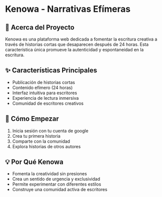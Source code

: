 # Kenowa - Narrativas Efímeras

## 🌟 Acerca del Proyecto

Kenowa es una plataforma web dedicada a fomentar la escritura creativa a través de historias cortas que desaparecen después de 24 horas. Esta característica única promueve la autenticidad y espontaneidad en la escritura.

## ✨ Características Principales

- Publicación de historias cortas
- Contenido efímero (24 horas)
- Interfaz intuitiva para escritores
- Experiencia de lectura inmersiva
- Comunidad de escritores creativos

## 🚀 Cómo Empezar

1. Inicia sesión con tu cuenta de google
2. Crea tu primera historia
3. Comparte con la comunidad
4. Explora historias de otros autores

## 💡 Por Qué Kenowa

- Fomenta la creatividad sin presiones
- Crea un sentido de urgencia y exclusividad
- Permite experimentar con diferentes estilos
- Construye una comunidad activa de escritores
